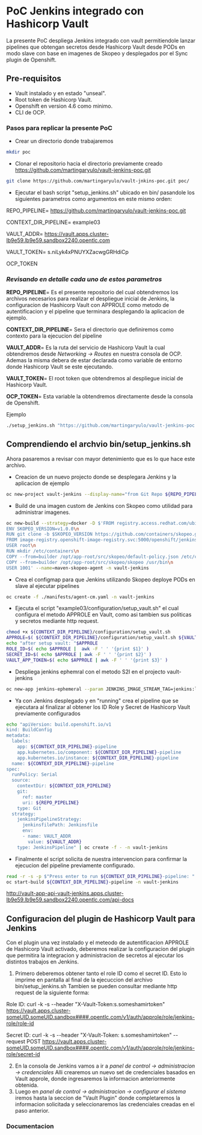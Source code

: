 # PoC Jenkins integrado con Hashicorp Vault
La presente PoC despliega Jenkins integrado con vault permitiendole lanzar pipelines que obtengan secretos desde Hashicorp Vault
desde PODs en modo slave con base en imagenes de Skopeo y desplegados por el Sync plugin de Openshift.

## Pre-requisitos
- Vault instalado y en estado "unseal".
- Root token de Hashicorp Vault.
- Openshift en version 4.6 como minimo.
- CLI de OCP.

### Pasos para replicar la presente PoC
- Crear un directorio donde trabajaremos
```sh
mkdir poc
```
- Clonar el repositorio hacia el directorio previamente creado https://github.com/martingaryulo/vault-jenkins-poc.git 

```sh
git clone https://github.com/martingaryulo/vault-jnkins-poc.git poc/
```

- Ejecutar el bash script "setup_jenkins.sh" ubicado en bin/ pasandole los siguientes parametros como argumentos en este mismo orden:

REPO_PIPELINE= https://github.com/martingaryulo/vault-jenkins-poc.git

CONTEXT_DIR_PIPELINE= example03

VAULT_ADDR= https://vault.apps.cluster-lb9e59.lb9e59.sandbox2240.opentlc.com

VAULT_TOKEN= s.niLyk4xPNUYXZacwgGRHdiCp

OCP_TOKEN


### *Revisando en detalle cada uno de estos parametros*

**REPO_PIPELINE**= Es el presente repositorio del cual obtendremos los archivos necesarios para realizar el despliegue inicial de Jenkins, la configuracion de Hashicorp Vault con APPROLE como metodo de autentificacion y el pipeline que terminara desplegando la aplicacion de ejemplo.

**CONTEXT_DIR_PIPELINE**= Sera el directorio que definiremos como contexto para la ejecucion del pipeline

**VAULT_ADDR**= Es la ruta del servicio de Hashicorp Vault la cual obtendremos desde *Networking -> Routes* en nuestra consola de OCP. Ademas la misma debera de estar declarada como variable de entorno donde Hashicorp Vault se este ejecutando.

**VAULT_TOKEN**= El root token que obtendremos al despliegue inicial de Hashicorp Vault.

**OCP_TOKEN**= Esta variable la obtendremos directamente desde la consola de Openshift.

Ejemplo
```sh
./setup_jenkins.sh "https://github.com/martingaryulo/vault-jenkins-poc.git" "example03" "https://vault.apps.cluster-lb9e59.lb9e59.sandbox2240.opentlc.com" "s.someshamirtoken" "oc login --token=sha256~sometoken --server=https://api.cluster-lb9e59.lb9e59.sandbox2240.opentlc.com:6443"   
```
## Comprendiendo el archvio bin/setup_jenkins.sh

Ahora pasaremos a revisar con mayor detenimiento que es lo que hace este archivo.

- Creacion de un nuevo projecto donde se desplegara Jenkins y la aplicacion de ejemplo
```sh
oc new-project vault-jenkins --display-name="from Git Repo ${REPO_PIPELINE} Context Dir ${CONTEXT_DIR_PIPELINE}"
```
- Build de una imagen custom de Jenkins con Skopeo como utilidad para administrar imagenes.

```sh
oc new-build --strategy=docker -D $'FROM registry.access.redhat.com/ubi8/go-toolset:latest as builder\n
ENV SKOPEO_VERSION=v1.0.0\n
RUN git clone -b $SKOPEO_VERSION https://github.com/containers/skopeo.git && cd skopeo/ && make binary-local DISABLE_CGO=1\n
FROM image-registry.openshift-image-registry.svc:5000/openshift/jenkins-agent-maven:v4.0 as final\n
USER root\n
RUN mkdir /etc/containers\n
COPY --from=builder /opt/app-root/src/skopeo/default-policy.json /etc/containers/policy.json\
COPY --from=builder /opt/app-root/src/skopeo/skopeo /usr/bin\n
USER 1001' --name=maven-skopeo-agent -n vault-jenkins
```

- Crea el configmap para que Jenkins utilizando Skopeo deploye PODs en slave al ejecutar pipelines
```sh
oc create -f ./manifests/agent-cm.yaml -n vault-jenkins
```
- Ejecuta el script "example03/configuration/setup_vault.sh" el cual configura el metodo APPROLE en Vault, como asi tambien sus politicas y secretos mediante http request.

```sh
chmod +x ${CONTEXT_DIR_PIPELINE}/configuration/setup_vault.sh
APPROLE=$( ${CONTEXT_DIR_PIPELINE}/configuration/setup_vault.sh ${VAULT_ADDR} ${VAULT_TOKEN} )
echo "after setup vault: "$APPROLE
ROLE_ID=$( echo $APPROLE |  awk -F ' ' '{print $1}' )
SECRET_ID=$( echo $APPROLE | awk -F ' ' '{print $2}' )
VAULT_APP_TOKEN=$( echo $APPROLE | awk -F ' ' '{print $3}' )
```
- Despliega jenkins ephemral con el metodo S2I en el projecto vault-jenkins

```sh
oc new-app jenkins-ephemeral --param JENKINS_IMAGE_STREAM_TAG=jenkins:latest -n vault-jenkins
```
- Ya con Jenkins desplegado y en "running" crea el pipeline que se ejecutara al finalizar al obtener los ID Role y Secret de Hashicorp Vault previamente configurados 

```sh
echo "apiVersion: build.openshift.io/v1
kind: BuildConfig
metadata:
  labels:
    app: ${CONTEXT_DIR_PIPELINE}-pipeline
    app.kubernetes.io/component: ${CONTEXT_DIR_PIPELINE}-pipeline
    app.kubernetes.io/instance: ${CONTEXT_DIR_PIPELINE}-pipeline
  name: ${CONTEXT_DIR_PIPELINE}-pipeline
spec:
  runPolicy: Serial
  source:
    contextDir: ${CONTEXT_DIR_PIPELINE}
    git:
      ref: master
      uri: ${REPO_PIPELINE}
    type: Git
  strategy:
    jenkinsPipelineStrategy:
      jenkinsfilePath: Jenkinsfile
      env:
      - name: VAULT_ADDR
        value: ${VAULT_ADDR}
    type: JenkinsPipeline" | oc create -f - -n vault-jenkins
```
- Finalmente el script solicita de nuestra intervencion para confirmar la ejecucion del pipeline previamente configurado.

```sh
read -r -s -p $"Press enter to run ${CONTEXT_DIR_PIPELINE}-pipeline: "
oc start-build ${CONTEXT_DIR_PIPELINE}-pipeline -n vault-jenkins
```

http://vault-app-api-vault-jenkins.apps.cluster-lb9e59.lb9e59.sandbox2240.opentlc.com/api-docs

## Configuracion del plugin de Hashicorp Vault para Jenkins
Con el plugin una vez instalado y el meteodo de autentificacion APPROLE de Hashicorp Vault activado, deberemos realizar la configuracion del plugin que permitira la integracion y administracion de secretos al ejecutar los distintos trabajos en Jenkins.
1. Primero deberemos obtener tanto el role ID como el secret ID. Esto lo imprime en pantalla al final de la ejecuccion del archivo bin/setup_jenkins.sh
Tambien se pueden consultar mediante http request de la siguiente forma:

Role ID:
curl -k -s --header "X-Vault-Token:s.someshamirtoken" https://vault.apps.cluster-someUID.someUID.sandbox####.opentlc.com/v1/auth/approle/role/jenkins-role/role-id

Secret ID: 
curl -k -s --header "X-Vault-Token: s.someshamirtoken" --request POST https://vault.apps.cluster-someUID.someUID.sandbox####.opentlc.com/v1/auth/approle/role/jenkins-role/secret-id

2. En la consola de Jenkins vamos a ir a *panel de control -> administracion -> credenciales* Alli crearemos un nuevo set de credenciales basados en Vault approle, donde ingresaremos la informacion anteriormente obtenida.
3. Luego en *panel de control -> administracion -> configurar el sistema* iremos hasta la seccion de "Vault Plugin" donde completaremos la informacion solicitada y seleccionaremos las credenciales creadas en el paso anterior.

### Documentacion